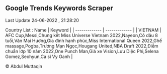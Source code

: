 

## Google Trends Keywords Scraper 
 
Last Update 24-06-2022 , 21:28:20

Country List :
 Name  | Keyword |
| ------------- | ------------- |
| VIETNAM | AFC Cup,Messi,Chung kết Miss Universe Vietnam 2022,Nayeon,Cô dâu 8 tuổi,Văn Mai Hương,Gia đình hạnh phúc,Miss International Queen 2022,Ghế massage,Pogba,Trương Mạn Ngọc,Hougang United,NBA Draft 2022,Điểm chuẩn lớp 10 năm 2022,One Punch Man,Giá xe Vision,Lưu Diệc Phi,Selena Gomez,Seohyun,Ca sĩ Vy Oanh |



© Abdul Muttaqin 
